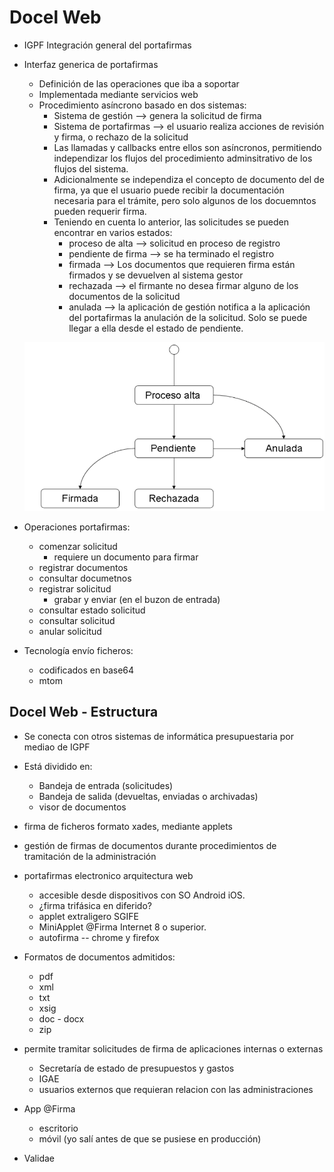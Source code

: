 # Docel Web

* IGPF Integración general del portafirmas
* Interfaz generica de portafirmas
  * Definición de las operaciones que iba a soportar
  * Implementada mediante servicios web
  * Procedimiento asíncrono basado en dos sistemas:
    * Sistema de gestión --> genera la solicitud de firma
    * Sistema de portafirmas --> el usuario realiza acciones de revisión y firma, o rechazo de la solicitud
    * Las llamadas y callbacks entre ellos son asíncronos, permitiendo independizar los flujos del procedimiento adminsitrativo de los flujos del sistema.
    * Adicionalmente se independiza el concepto de documento del de firma, ya que el usuario puede recibir la documentación necesaria para el trámite, pero solo algunos de los docuemntos pueden requerir firma.
    * Teniendo en cuenta lo anterior, las solicitudes se pueden encontrar en varios estados:
      * proceso de alta --> solicitud en proceso de registro
      * pendiente de firma --> se ha terminado el registro
      * firmada --> Los documentos que requieren firma están firmados y se devuelven al sistema gestor
      * rechazada --> el firmante no desea firmar alguno de los documentos de la solicitud
      * anulada --> la aplicación de gestión notifica a la aplicación del portafirmas la anulación de la solicitud. Solo se puede llegar a ella desde el estado de pendiente.
  
  ![estados](./../drawio_assets/estados.png)
* Operaciones portafirmas:
  * comenzar solicitud
    * requiere un documento para firmar
  * registrar documentos
  * consultar documetnos
  * registrar solicitud
    * grabar y enviar (en el buzon de entrada)
  * consultar estado solicitud
  * consultar solicitud
  * anular solicitud
* Tecnología envío ficheros:
  * codificados en base64
  * mtom

## Docel Web - Estructura

* Se conecta con otros sistemas de informática presupuestaria por mediao de IGPF
* Está dividido en:
  * Bandeja de entrada (solicitudes)
  * Bandeja de salida (devueltas, enviadas o archivadas)
  * visor de documentos
* firma de ficheros formato xades, mediante applets
* gestión de firmas de documentos durante procedimientos de tramitación de la administración
* portafirmas electronico arquitectura web
  * accesible desde dispositivos con SO Android iOS.
  * ¿firma trifásica en diferido?
  * applet extraligero SGIFE 
  * MiniApplet @Firma Internet 8 o superior.
  * autofirma -- chrome y firefox
* Formatos de documentos admitidos:
  * pdf
  * xml
  * txt
  * xsig
  * doc - docx
  * zip

* permite tramitar solicitudes de firma de aplicaciones internas o externas
  * Secretaría de estado de presupuestos y gastos
  * IGAE
  * usuarios externos que requieran relacion con las administraciones
* App @Firma
  * escritorio
  * móvil (yo salí antes de que se pusiese en producción)
* Validae
